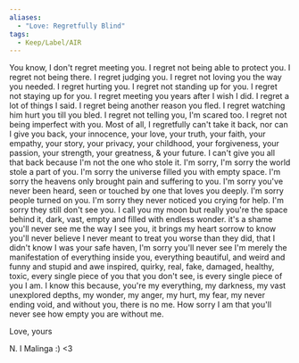 ```yaml
---
aliases:
  - "Love: Regretfully Blind"
tags:
  - Keep/Label/AIR
---
```


You know, I don't regret meeting you.
I regret not being able to protect you.
I regret not being there.
I regret judging you.
I regret not loving you the way you needed.
I regret hurting you.
I regret not standing up for you.
I regret not staying up for you.
I regret meeting you years after I wish I did.
I regret a lot of things I said.
I regret being another reason you fled.
I regret watching him hurt you till you bled.
I regret not telling you, I'm scared too.
I regret not being imperfect with you.
Most of all, I regretfully can't take it back, 
nor can I give you back,
your innocence, your love, your truth, your faith, your empathy, your story, your privacy, your childhood, your forgiveness, your passion, your strength, your greatness, & your future.
I can't give you all that back because I'm not the one who stole it.
I'm sorry, I'm sorry the world stole a part of you.
I'm sorry the universe filled you with empty space.
I'm sorry the heavens only brought pain and suffering to you. 
I'm sorry you've never been heard, seen or touched by one that loves you deeply. 
I'm sorry people turned on you. I'm sorry they never noticed you crying for help. I'm sorry they still don't see you.
I call you my moon but really you're the space behind it,
dark, vast, empty and filled with endless wonder.
it's a shame you'll never see me the way I see you,
it brings my heart sorrow to know you'll never believe I never meant to treat you worse than they did, that I didn't know I was your safe haven, I'm sorry you'll never see I'm merely the manifestation of everything inside you, everything beautiful, and weird and funny and stupid and awe inspired, quirky, real, fake, damaged, healthy, toxic, every single piece of you that you don't see, is every single piece of you I am. I know this because, you're my everything, my darkness, my vast unexplored depths, my wonder, my anger, my hurt, my fear, my never ending void, and without you, there is no me.
How sorry I am that you'll never see how empty you are without me.


Love, yours

N. I Malinga :) <3
 